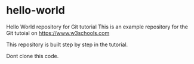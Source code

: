 # hello-world
Hello World repository for Git tutorial
This is an example repository for the Git tutoial on https://www.w3schools.com

This repository is built step by step in the tutorial.

Dont clone this code.
